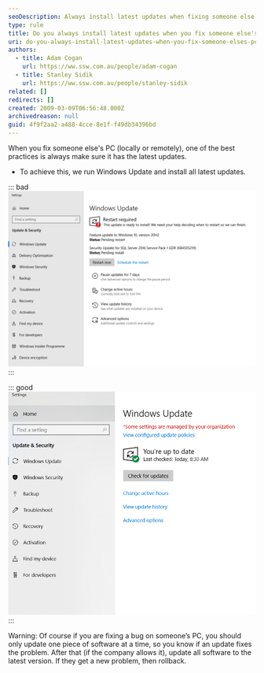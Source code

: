 ```yaml
---
seoDescription: Always install latest updates when fixing someone else's PC to ensure security and stability, whether done locally or remotely.
type: rule
title: Do you always install latest updates when you fix someone else's PC?
uri: do-you-always-install-latest-updates-when-you-fix-someone-elses-pc
authors:
  - title: Adam Cogan
    url: https://ww.ssw.com.au/people/adam-cogan
  - title: Stanley Sidik
    url: https://ww.ssw.com.au/people/stanley-sidik
related: []
redirects: []
created: 2009-03-09T06:56:48.000Z
archivedreason: null
guid: 4f9f2aa2-a488-4cce-8e1f-f49db34396bd
---
```


When you fix someone else's PC (locally or remotely), one of the best practices is always make sure it has the latest updates.

<!--endintro-->

- To achieve this, we run Windows Update and install all latest updates.

::: bad
![Here are some updates that need to be applied](2021-04-20_11-50-38.png)
:::

::: good
![All updates have been applied](Windows-updates-settings.png)
:::

Warning: Of course if you are fixing a bug on someone’s PC, you should only update one piece of software at a time, so you know if an update fixes the problem. After that (if the company allows it), update all software to the latest version. If they get a new problem, then rollback.

